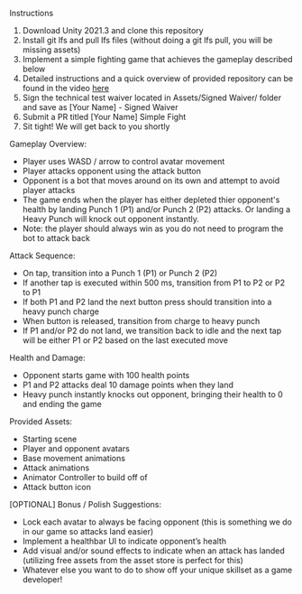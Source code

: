Instructions
1. Download Unity 2021.3 and clone this repository
2. Install git lfs and pull lfs files (without doing a git lfs pull, you will be missing assets)
3. Implement a simple fighting game that achieves the gameplay described below
4. Detailed instructions and a quick overview of provided repository can be found in the video [here](https://drive.google.com/file/d/1P1-U5Nxe4aGmFnl10HNCQeGL-iMivAWg/view?usp=sharing)
5. Sign the technical test waiver located in Assets/Signed Waiver/ folder and save as [Your Name] - Signed Waiver
6. Submit a PR titled [Your Name] Simple Fight
7. Sit tight! We will get back to you shortly

Gameplay Overview:
- Player uses WASD / arrow to control avatar movement
- Player attacks opponent using the attack button
- Opponent is a bot that moves around on its own and attempt to avoid player attacks
- The game ends when the player has either depleted thier opponent's health by landing Punch 1 (P1) and/or Punch 2 (P2) attacks. Or landing a Heavy Punch will knock out opponent instantly.
- Note: the player should always win as you do not need to program the bot to attack back 

Attack Sequence:
- On tap, transition into a Punch 1 (P1) or Punch 2 (P2)
- If another tap is executed within 500 ms, transition from P1 to P2 or P2 to P1
- If both P1 and P2 land the next button press should transition into a heavy punch charge
- When button is released, transition from charge to heavy punch
- If P1 and/or P2 do not land, we transition back to idle and the next tap will be either P1 or P2 based on the last executed move

Health and Damage:
- Opponent starts game with 100 health points
- P1 and P2 attacks deal 10 damage points when they land
- Heavy punch instantly knocks out opponent, bringing their health to 0 and ending the game

Provided Assets:
- Starting scene
- Player and opponent avatars
- Base movement animations
- Attack animations
- Animator Controller to build off of
- Attack button icon

[OPTIONAL] Bonus / Polish Suggestions:
- Lock each avatar to always be facing opponent (this is something we do in our game so attacks land easier)
- Implement a healthbar UI to indicate opponent’s health
- Add visual and/or sound effects to indicate when an attack has landed (utilizing free assets from the asset store is perfect for this)
- Whatever else you want to do to show off your unique skillset as a game developer!



  

